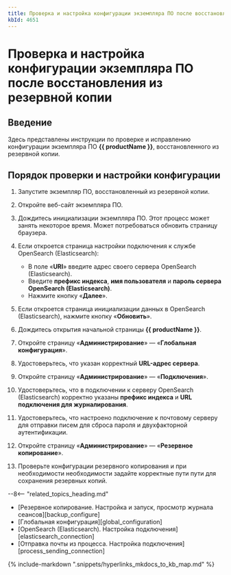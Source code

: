 ```yaml
---
title: Проверка и настройка конфигурации экземпляра ПО после восстановления из резервной копии
kbId: 4651
---
```


# Проверка и настройка конфигурации экземпляра ПО после восстановления из резервной копии

## Введение

Здесь представлены инструкции по проверке и исправлению конфигурации экземпляра ПО **{{ productName }}**, восстановленного из резервной копии.

## Порядок проверки и настройки конфигурации

1. Запустите экземпляр ПО, восстановленный из резервной копии.
2. Откройте веб-сайт экземпляра ПО.
3. Дождитесь инициализации экземпляра ПО. Этот процесс может занять некоторое время. Может потребоваться обновить страницу браузера.
4. Если откроется страница настройки подключения к службе OpenSearch (Elasticsearch):

   - В поле «**URI**» введите адрес своего сервера OpenSearch (Elasticsearch).
   - Введите **префикс индекса**, **имя пользователя** и **пароль сервера OpenSearch (Elasticsearch)**.
   - Нажмите кнопку «**Далее**».
5. Если откроется страница инициализации данных в OpenSearch (Elasticsearch), нажмите кнопку «**Обновить**».
6. Дождитесь открытия начальной страницы **{{ productName }}**.
7. Откройте страницу «**Администрирование**» — «**Глобальная конфигурация**».
8. Удостоверьтесь, что указан корректный **URL-адрес сервера**.
9. Откройте страницу «**Администрирование**» — «**Подключения**».
10. Удостоверьтесь, что в подключении к серверу OpenSearch (Elasticsearch) корректно указаны **префикс индекса** и **URL подключения для журналирования**.
11. Удостоверьтесь, что настроено подключение к почтовому серверу для отправки писем для сброса пароля и двухфакторной аутентификации.
12. Откройте страницу «**Администрирование**» — «**Резервное копирование**».
13. Проверьте конфигурации резервного копирования и при необходимости необходимости задайте корректные пути пути для сохранения резервных копий.

--8<-- "related_topics_heading.md"

- [Резервное копирование. Настройка и запуск, просмотр журнала сеансов][backup_configure]
- [Глобальная конфигурация][global_configuration]
- [OpenSearch (Elasticsearch). Настройка подключения][elasticsearch_connection]
- [Отправка почты из процесса. Настройка подключения][process_sending_connection]

{% include-markdown ".snippets/hyperlinks_mkdocs_to_kb_map.md" %}
